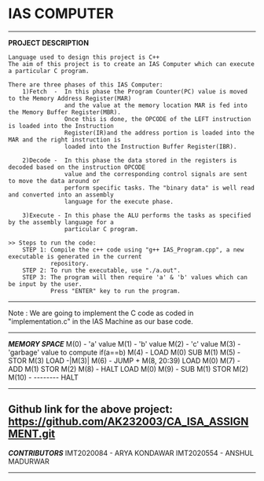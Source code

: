 # IAS COMPUTER

-------------------------------------------------------------------------------------

**PROJECT DESCRIPTION**
   
    Language used to design this project is C++
    The aim of this project is to create an IAS Computer which can execute a particular C program.

    There are three phases of this IAS Computer:
        1)Fetch  -  In this phase the Program Counter(PC) value is moved to the Memory Address Register(MAR)
                    and the value at the memory location MAR is fed into the Memory Buffer Register(MBR).
                    Once this is done, the OPCODE of the LEFT instruction is loaded into the Instruction 
                    Register(IR)and the address portion is loaded into the MAR and the right instruction is 
                    loaded into the Instruction Buffer Register(IBR).

        2)Decode -  In this phase the data stored in the registers is decoded based on the instruction OPCODE 
                    value and the corresponding control signals are sent to move the data around or 
                    perform specific tasks. The "binary data" is well read and converted into an assembly
                    language for the execute phase. 
        
        3)Execute - In this phase the ALU performs the tasks as specified by the assembly language for a 
                    particular C program.
    
    >> Steps to run the code:
        STEP 1: Compile the c++ code using "g++ IAS_Program.cpp", a new executable is generated in the current
                repository.
        STEP 2: To run the executable, use "./a.out".
        STEP 3: The program will then require 'a' & 'b' values which can be input by the user.
                Press "ENTER" key to run the program. 

-------------------------------------------------------------------------------------

Note : We are going to implement the C code as coded in "implementation.c" in the IAS Machine as our base code.

-------------------------------------------------------------------------------------

***MEMORY SPACE***
M(0)    -       'a' value
M(1)    -       'b' value
M(2)    -       'c' value
M(3)    -       'garbage' value to compute if(a==b)
M(4)    -       LOAD M(0)           SUB M(1)
M(5)    -       STOR M(3)           LOAD -|M(3)|
M(6)    -       JUMP + M(8, 20:39)  LOAD M(0)
M(7)    -       ADD M(1)            STOR M(2)
M(8)    -       HALT                LOAD M(0)
M(9)    -       SUB M(1)            STOR M(2)
M(10)   -       --------            HALT

-------------------------------------------------------------------------------------
**Github link for the above project**: https://github.com/AK232003/CA_ISA_ASSIGNMENT.git
-------------------------------------------------------------------------------------
***CONTRIBUTORS***
IMT2020084 - ARYA KONDAWAR
IMT2020554 - ANSHUL MADURWAR

-------------------------------------------------------------------------------------

